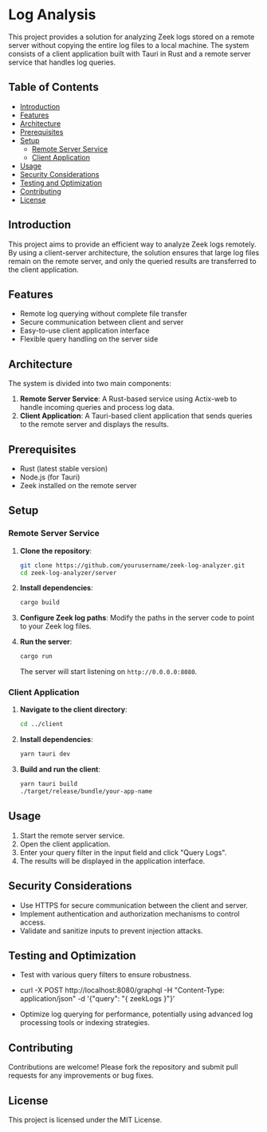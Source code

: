 
# Log Analysis

This project provides a solution for analyzing Zeek logs stored on a remote server without copying the entire log files to a local machine. The system consists of a client application built with Tauri in Rust and a remote server service that handles log queries.

## Table of Contents

- [Introduction](#introduction)
- [Features](#features)
- [Architecture](#architecture)
- [Prerequisites](#prerequisites)
- [Setup](#setup)
  - [Remote Server Service](#remote-server-service)
  - [Client Application](#client-application)
- [Usage](#usage)
- [Security Considerations](#security-considerations)
- [Testing and Optimization](#testing-and-optimization)
- [Contributing](#contributing)
- [License](#license)

## Introduction

This project aims to provide an efficient way to analyze Zeek logs remotely. By using a client-server architecture, the solution ensures that large log files remain on the remote server, and only the queried results are transferred to the client application.

## Features

- Remote log querying without complete file transfer
- Secure communication between client and server
- Easy-to-use client application interface
- Flexible query handling on the server side

## Architecture

The system is divided into two main components:

1. **Remote Server Service**: A Rust-based service using Actix-web to handle incoming queries and process log data.
2. **Client Application**: A Tauri-based client application that sends queries to the remote server and displays the results.

## Prerequisites

- Rust (latest stable version)
- Node.js (for Tauri)
- Zeek installed on the remote server

## Setup

### Remote Server Service

1. **Clone the repository**:
   ```bash
   git clone https://github.com/yourusername/zeek-log-analyzer.git
   cd zeek-log-analyzer/server
   ```

2. **Install dependencies**:
   ```bash
   cargo build
   ```

3. **Configure Zeek log paths**:
   Modify the paths in the server code to point to your Zeek log files.

4. **Run the server**:
   ```bash
   cargo run
   ```
   The server will start listening on `http://0.0.0.0:8080`.

### Client Application

1. **Navigate to the client directory**:
   ```bash
   cd ../client
   ```

2. **Install dependencies**:
   ```bash
   yarn tauri dev
   ```

3. **Build and run the client**:
   ```bash
   yarn tauri build
   ./target/release/bundle/your-app-name
   ```

## Usage

1. Start the remote server service.
2. Open the client application.
3. Enter your query filter in the input field and click "Query Logs".
4. The results will be displayed in the application interface.

## Security Considerations

- Use HTTPS for secure communication between the client and server.
- Implement authentication and authorization mechanisms to control access.
- Validate and sanitize inputs to prevent injection attacks.

## Testing and Optimization

- Test with various query filters to ensure robustness.
- curl -X POST http://localhost:8080/graphql -H "Content-Type: application/json" -d '{"query": "{ zeekLogs }"}'

- Optimize log querying for performance, potentially using advanced log processing tools or indexing strategies.

## Contributing

Contributions are welcome! Please fork the repository and submit pull requests for any improvements or bug fixes.

## License

This project is licensed under the MIT License.


